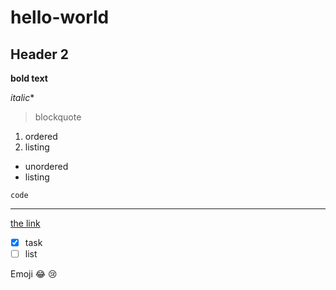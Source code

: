 # hello-world

## Header 2

**bold text**

*italic**

> blockquote

1. ordered
2. listing

- unordered
- listing

`code`

---

[the link](https://www.markdownguide.org/cheat-sheet/)

- [x] task
- [ ] list

Emoji 😂 😢
